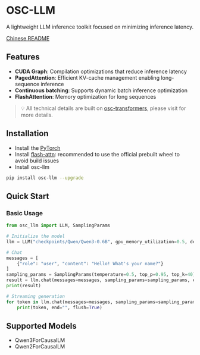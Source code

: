 # OSC-LLM

A lightweight LLM inference toolkit focused on minimizing inference latency.

[Chinese README](./readme-zh.md)

## Features

- **CUDA Graph**: Compilation optimizations that reduce inference latency
- **PagedAttention**: Efficient KV-cache management enabling long-sequence inference
- **Continuous batching**: Supports dynamic batch inference optimization
- **FlashAttention**: Memory optimization for long sequences

> 💡 All technical details are built on [osc-transformers](https://github.com/di-osc/osc-transformers), please visit for more details.

## Installation

- Install the [PyTorch](https://pytorch.org/)
- Install [flash-attn](https://github.com/Dao-AILab/flash-attention): recommended to use the official prebuilt wheel to avoid build issues
- Install osc-llm
```bash
pip install osc-llm --upgrade
```

## Quick Start


### Basic Usage

```python
from osc_llm import LLM, SamplingParams

# Initialize the model
llm = LLM("checkpoints/Qwen/Qwen3-0.6B", gpu_memory_utilization=0.5, device="cuda:0")

# Chat
messages = [
    {"role": "user", "content": "Hello! What's your name?"}
]
sampling_params = SamplingParams(temperature=0.5, top_p=0.95, top_k=40)
result = llm.chat(messages=messages, sampling_params=sampling_params, enable_thinking=True, stream=False)
print(result)

# Streaming generation
for token in llm.chat(messages=messages, sampling_params=sampling_params, enable_thinking=True, stream=True):
    print(token, end="", flush=True)
```

## Supported Models

- Qwen3ForCausalLM
- Qwen2ForCausalLM